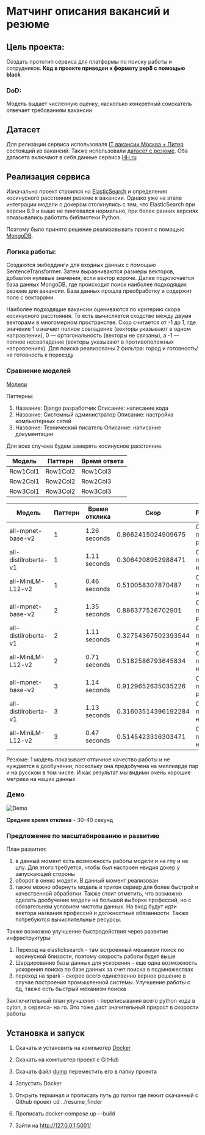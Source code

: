 # Матчинг описания вакансий и резюме


## Цель проекта:

Создать прототип сервиса для платформы по поиску работы и сотрудников. **Код в проекте приведен к формату pep8 с помощью black**

### DoD:
Модель выдает численную оценку, насколько конкретный соискатель отвечает требованиям вакансии

## Датасет

Для релизации сервиса использоваля [IT вакансии Москва + Питер](https://www.kaggle.com/datasets/vyacheslavpanteleev1/hhru-it-vacancies-from-20211025-to-20211202) состоящий из вакансий. Также использовали [датасет с резюме](https://drive.google.com/file/d/1ikA_Ht45fXD2w5dWZ9sGTSRl-UNeCVub/view). Оба датасета включают в себя данные сервиса [HH.ru](https://hh.ru)


## Реализация сервиса

Изначально проект строился на [ElasticSearch](https://www.elastic.co/elasticsearch) и определения косинусного расстояния резюме к вакансии. Однако уже на этапе интеграции модели с докером столкнулись с тем, что ElasticSearch при версии 8.9 и выше не пинговался нормально, при более ранних версиях отказывались работать библиотеки Python. 

Поэтому было принято решение реализовывать проект с помощью [MongoDB](https://www.mongodb.com). 

### Логика работы:

Создаются эмбеддинги для входных данных с помощью SentenceTransformer. Затем выравниваются размеры векторов, добавляя нулевые значения, если вектор короче. Далее подключается база данных MongoDB, где происходит поиск наиболее подходящих резюме для вакансии. База данных прошла преобработку и содержит поле с векторами. 

Наиболее подходящие вакансии оцениваются по критерию скора косинусного расстояния. То есть вычисляется сходство между двумя векторами в многомерном пространстве. Скор считается от -1 до 1, где значение 1 означает полное совпадение (векторы указывают в одном направлении), 0 — ортогональность (векторы не связаны), а -1 — полное несовпадение (векторы указывают в противоположных направлениях). Для поиска реализованы 2 фильтра: город и готовность/не готовность к переезду 

### Сравнение моделей

[Модели](https://www.sbert.net/docs/pretrained_models.html)


Паттерны:

1) Название: Django разработчик
     Описание: написание кода
2) Название: Системный администратор
     Описание: настройка компьютерных сетей
3) Название: Технический писатель
     Описание: написание документации

Для всех случаев будем замерять косинусное расстояние.

| Модель | Паттерн | Время ответа |
|---------|---------|---------|
| Row1Col1 | Row1Col2 | Row1Col3 |
| Row2Col1 | Row2Col2 | Row2Col3 |
| Row3Col1 | Row3Col2 | Row3Col3 |

| Модель | Паттерн | Время отклика | Скор | Релевантность | Запуск|
|---------|---------|---------|---------|---------|---------|
| all-mpnet-base-v2 | 1 | 1.26 seconds | 0.8662415024909675 | Ответы полностью релевантны |CPU: arm |
| all-distilroberta-v1 | 1| 1.11 seconds | 0.3064208952988471 | Ответы полностью нерелвантны |CPU: arm |
| all-MiniLM-L12-v2 | 1|  0.46 seconds | 0.510058307870487 | Ответы полностью нерелевантны |CPU: arm |
| all-mpnet-base-v2 | 2 | 1.35 seconds | 0.886377526702901 | Ответы полностью релевантны |CPU: arm |
| all-distilroberta-v1 | 2| 1.11 seconds | 0.32754367502393544 | Ответы полностью нерелвантны |CPU: arm |
| all-MiniLM-L12-v2 | 2|  0.71 seconds | 0.5182586793645834 | Ответы полностью нерелевантны |CPU: arm |
| all-mpnet-base-v2 | 3 | 1.14 seconds | 0.9129652635035226 | Ответы полностью релевантны |CPU: arm |
| all-distilroberta-v1 | 3| 1.13 seconds | 0.31603514396192284 | Ответы полностью нерелвантны |CPU: arm |
| all-MiniLM-L12-v2 | 3|  0.47 seconds | 0.5145423316303471 | Ответы полностью нерелевантны |CPU: arm |



Резюме: 1 модель показывает отличное качество работы и не нуждается в дообучении, поскольку она предобучена на миллиарде пар и на русском в том числе. И как результат мы видими очень хорошие метрики на наших данных

### Демо

![Demo](https://github.com/KirillAn/resume_finder/blob/main/pic/demo.gif)

**Среднее время отклика** - 30-40 секунд

### Предложение по масштабированию и развитию

План развития:
1) в данный момент есть возможность работы модели и на гпу и на цпу. Для этого требуется, чтобы был настроен нвидия докер у запускающей стороны
2) оборот в оннкс модели. В данный момент реализован
3) также можно обернуть модель в тритон сервер для более быстрой и качественной обработки.
Также стоит отметить, что возможно сделать дообучение модели на большой выборке профессий, но с обязательнвм условием чистоты данных. На вход будут идти вектора названия профессий и должностные обязанности. Также потребуются вычислительные ресурсы. 

Также возможно улучшение быстродействия через развитие инфраструктуры:
1) Переход на elasticksearch - там встроенный механизм поиск по косинусной близости, поэтому скорость работы будет выше
2) Шардирование базы данных для ускорения - еще одна возможность ускорения поиска по базе данных за счет поиска в подмножествах
3) переход на spark - скорее всего единственно верное решение в случае построения промышленной системы. Улучшение работы с бд, также есть быстрый механизм поиска

Заключительный план улучшения - переписывания всего python кода в cyton, а сервиса- на го. Это тоже даст значительный прирост в скорости работы

## Установка и запуск

1. Скачать и установить на компьютер [Docker](https://www.docker.com/products/docker-desktop/)


2. Скачать на компьютер проект с GitHub

3. Скачать файл [dump](https://drive.google.com/file/d/1jOjQZRiV8aXmGtO6YbqDdEedNeJAbA2T/view?usp=sharing) переместить его в папку проекта


3. Запустить Docker


4. Открыть терминал и прописать путь до папки где лежит скачанный с Github проект cd ../resume_finder


5. Прописать docker-compose up --build


6. Зайти на http://127.0.0.1:5001/

